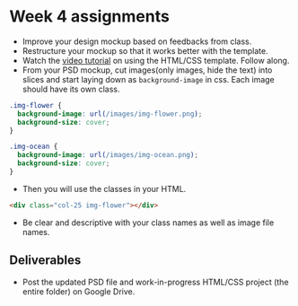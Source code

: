 # Week 4 assignments

- Improve your design mockup based on feedbacks from class. 
- Restructure your mockup so that it works better with the template.
- Watch the [video tutorial](https://www.youtube.com/watch?v=_Gj_Dm_05Qg&feature=youtu.be) on using the HTML/CSS template. Follow along.
- From your PSD mockup, cut images(only images, hide the text) into slices and start laying down as `background-image` in css. Each image should have its own class.
```css
.img-flower {
  background-image: url(/images/img-flower.png);
  background-size: cover;
}

.img-ocean {
  background-image: url(/images/img-ocean.png);
  background-size: cover;
}
```
- Then you will use the classes in your HTML.
```html
<div class="col-25 img-flower"></div>
```
- Be clear and descriptive with your class names as well as image file names.

## Deliverables
- Post the updated PSD file and work-in-progress HTML/CSS project (the entire folder) on Google Drive.
